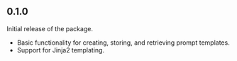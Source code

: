 ## 0.1.0

Initial release of the package.
- Basic functionality for creating, storing, and retrieving prompt templates.
- Support for Jinja2 templating.
